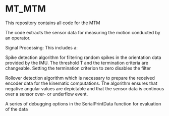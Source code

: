 # MT_MTM
This repository contains all code for the MTM

The code extracts the sensor data for measuring the motion conducted by an operator. 

Signal Processing:
This includes a:

Spike detection algorithm for filtering random spikes in the orientation data provided by the IMU. The threshold T and the termination criteria are changeable.
Setting the termination criterion to zero disables the filter

Rollover detection algorithm which is necessary to prepare the received encoder data for the kinematic computations. 
The algorithm ensures that negative angular values are depictable and that the sensor data is continous over a sensor over- or underflow event.

A series of debugging options in the SerialPrintData function for evaluation of the data
